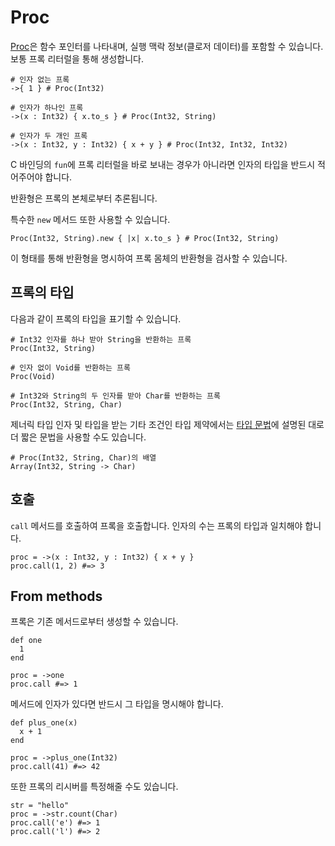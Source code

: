 # Proc

[Proc](http://crystal-lang.org/api/Proc.html)은 함수 포인터를 나타내며, 실행 맥락 정보(클로저 데이터)를 포함할 수 있습니다. 보통 프록 리터럴을 통해 생성합니다.

```crystal
# 인자 없는 프록
->{ 1 } # Proc(Int32)

# 인자가 하나인 프록
->(x : Int32) { x.to_s } # Proc(Int32, String)

# 인자가 두 개인 프록
->(x : Int32, y : Int32) { x + y } # Proc(Int32, Int32, Int32)
```

C 바인딩의 `fun`에 프록 리터럴을 바로 보내는 경우가 아니라면 인자의 타입을 반드시 적어주어야 합니다.

반환형은 프록의 본체로부터 추론됩니다.

특수한 `new` 메서드 또한 사용할 수 있습니다.

```crystal
Proc(Int32, String).new { |x| x.to_s } # Proc(Int32, String)
```

이 형태를 통해 반환형을 명시하여 프록 몸체의 반환형을 검사할 수 있습니다.

## 프록의 타입

다음과 같이 프록의 타입을 표기할 수 있습니다.

```crystal
# Int32 인자를 하나 받아 String을 반환하는 프록
Proc(Int32, String)

# 인자 없이 Void를 반환하는 프록
Proc(Void)

# Int32와 String의 두 인자를 받아 Char를 반환하는 프록
Proc(Int32, String, Char)
```

제너릭 타입 인자 및 타입을 받는 기타 조건인 타입 제약에서는 [타입 문법](../type_grammar.html)에 설명된 대로 더 짧은 문법을 사용할 수도 있습니다.

```crystal
# Proc(Int32, String, Char)의 배열
Array(Int32, String -> Char)
```

## 호출

`call` 메서드를 호출하여 프록을 호출합니다. 인자의 수는 프록의 타입과 일치해야 합니다.

```crystal
proc = ->(x : Int32, y : Int32) { x + y }
proc.call(1, 2) #=> 3
```

## From methods

프록은 기존 메서드로부터 생성할 수 있습니다.

```crystal
def one
  1
end

proc = ->one
proc.call #=> 1
```

메서드에 인자가 있다면 반드시 그 타입을 명시해야 합니다.

```crystal
def plus_one(x)
  x + 1
end

proc = ->plus_one(Int32)
proc.call(41) #=> 42
```

또한 프록의 리시버를 특정해줄 수도 있습니다.

```crystal
str = "hello"
proc = ->str.count(Char)
proc.call('e') #=> 1
proc.call('l') #=> 2
```
